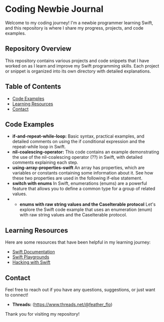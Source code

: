# Сoding Newbie Journal

Welcome to my coding journey! I'm a newbie programmer learning Swift, and this repository is where I share my progress, projects, and code examples.

## Repository Overview

This repository contains various projects and code snippets that I have worked on as I learn and improve my Swift programming skills. Each project or snippet is organized into its own directory with detailed explanations.

## Table of Contents

- [Code Examples](#code-examples)
- [Learning Resources](#learning-resources)
- [Contact](#contact)

## Code Examples

- **if-and-repeat-while-loop:** Basic syntax, practical examples, and detailed comments on using the if conditional expression and the repeat-while loop in Swift.
- **nil-coalescing-operator:** This code contains an example demonstrating the use of the nil-coalescing operator (??) in Swift, with detailed comments explaining each step.
- **using-array-properties-swift** An array has properties, which are variables or constants containing some information about it. See how these two properties are used in the following if-else statement.
- **switch with enums** In Swift, enumerations (enums) are a powerful feature that allows you to define a common type for a group of related values.
- - **enums with raw string values and the CaseIterable protocol** Let's explore the Swift code example that uses an enumeration (enum) with raw string values and the CaseIterable protocol.
## Learning Resources

Here are some resources that have been helpful in my learning journey:

- [Swift Documentation](https://developer.apple.com/documentation/swift)
- [Swift Playgrounds](https://www.apple.com/swift/playgrounds/)
- [Hacking with Swift](https://www.hackingwithswift.com)

## Contact

Feel free to reach out if you have any questions, suggestions, or just want to connect!

- **Threads:** (https://www.threads.net/@feather_flo)

Thank you for visiting my repository!
